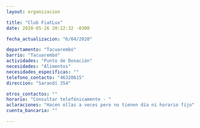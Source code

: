 ```yaml
---
layout: organizacion

title: "Club FiatLux"
date: 2020-05-26 20:22:32 -0300

fecha_actualizacion: "6/04/2020"

departamento: "Tacuarembó"
barrio: "Tacuarembó"
actividades: "Punto de Donación"
necesidades: "Alimentos"
necesidades_especificas: ""
telefono_contacto: "46320615"
direccion: "Sarandí 354"

otros_contactos: ""
horario: "Consultar telefónicamente - "
aclaraciones: "Hacen ollas a veces pero no tienen día ni horario fijo"
cuenta_bancaria: ""

---
```

